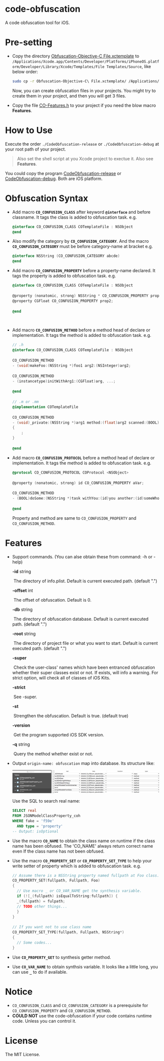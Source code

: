 # code-obfuscation

A code obfuscation tool for iOS.

# Pre-setting

- Copy the directory [Obfuscation-Objective-C File.xctemplate](Obfuscation-Objective-C%20File.xctemplate) to `/Applications/Xcode.app/Contents/Developer/Platforms/iPhoneOS.platform/Developer/Library/Xcode/Templates/File Templates/Source`, like below order:

  ```sh
  sudo cp -r Obfuscation-Objective-C\ File.xctemplate/ /Applications/Xcode.app/Contents/Developer/Platforms/iPhoneOS.platform/Developer/Library/Xcode/Templates/File\ Templates/Source
  ```

  Now, you can create obfuscation files in your projects. You might try to create them in your project, and then you will get 3 files.

- Copy the file [CO-Features.h](CodeObfuscation/CodeObfuscation/TemplateFiles/CO-Features.h) to your project if you need the blow macro **Features**.

# How to Use

Execute the order `./CodeObfuscation-release` or `./CodeObfuscation-debug` at your root path of your project.

> Also set the shell script at you Xcode project to exectue it. Also see **Features**.

You could copy the program [CodeObfuscation-release](Products/iOS/CodeObfuscation-release) or [CodeObfuscation-debug](Products/iOS/CodeObfuscation-debug). Both are iOS platform.

# Obfuscation Syntax

- Add macro **`CO_CONFUSION_CLASS`** after keyword **`@interface`** and before classname. It tags the class is added to obfuscation task. e.g.

  ```objective-c
  @interface CO_CONFUSION_CLASS COTemplateFile : NSObject
  @end
  ```

- Also modify the category by **`CO_CONFUSION_CATEGORY`**. And the macro **`CO_CONFUSION_CATEGORY`** must be before category-name at bracket e.g.

  ```objective-c
  @interface NSString (CO_CONFUSION_CATEGORY abcde)
  @end
  ```

- Add macro **`CO_CONFUSION_PROPERTY`** before a property-name declared. It tags the property is added to obfuscation task. e.g.

  ```objective-c
  @interface CO_CONFUSION_CLASS COTemplateFile : NSObject

  @property (nonatomic, strong) NSString * CO_CONFUSION_PROPERTY prop1;
  @property CGFloat CO_CONFUSION_PROPERTY prop2;

  @end
  ```

  ​

- Add macro **`CO_CONFUSION_METHOD`** before a method head of declare or implementation. It tags the method is added to obfuscation task. e.g.

  ```objective-c
  // .h
  @interface CO_CONFUSION_CLASS COTemplateFile : NSObject

  CO_CONFUSION_METHOD
  - (void)makeFoo:(NSString *)foo1 arg2:(NSInteger)arg2;

  CO_CONFUSION_METHOD
  - (instancetype)initWithArg1:(CGFloat)arg, ...;

  @end

  // .m or .mm
  @implementation COTemplateFile

  CO_CONFUSION_METHOD
  - (void)_private:(NSString *)arg1 method:(float)arg2 scanned:(BOOL)scanned
  {
      ;
  }

  @end
  ```

- Add macro **`CO_CONFUSION_PROTOCOL`** before a method head of declare or implementation. It tags the method is added to obfuscation task. e.g.

  ```objective-c
  @protocol CO_CONFUSION_PROTOCOL COProtocol <NSObject>

  @property (nonatomic, strong) id CO_CONFUSION_PROPERTY aVar;

  CO_CONFUSION_METHOD
  - (BOOL)doSome:(NSString *)task withYou:(id)you another:(id)someWho;

  @end
  ```

  Property and method are same to `CO_CONFUSION_PROPERTY` and ` CO_CONFUSION_METHOD`.

# Features

- Support commands. (You can alse obtain these from command: -h or -help)

  **-id** string

  ​    	The directory of info.plist. Default is current executed path. (default ".")

  **-offset** int

  ​    	The offset of obfuscation. Default is 0.

  **-db** string

  ​    	The directory of obfuscation database. Default is current executed path. (default ".")

  **-root** string

  ​    	The directory of project file or what you want to start. Default is current executed path. (default ".")

  **-super**

  ​    	Check the user-class' names which have been entranced obfuscation whether their super classes exist or not. If exists, will info a warning. For strict option, will check all of classes of iOS Kits.

  **-strict**

  ​    	See -super.

  **-st**

  ​    	Strengthen the obfuscation. Default is true. (default true)

  **-version**

  ​    	Get the program supported iOS SDK version.

  **-q** string

  ​    	Query the method whether exist or not.

- Output `origin-name: obfuscation` map into database. Its structure like:

  ![database-structure](md.res/database-structure.png)

  Use the SQL to search real name:

  ```sql lite
  SELECT real
  FROM JSONModelClassProperty_coh
  WHERE fake = 'f59e'
  	AND type = 'property'
  -- Output: isOptional
  ```

- Use the macro **`CO_NAME`** to obtain the class name on runtime if the class name has been obfused. The 'CO_NAME' always return correct name even If the class name has not been obfused.

- Use the macro **`CO_PROPERTY_SET`** or **`CO_PROPERTY_SET_TYPE`** to help your write setter of property which is added to obfuscation task. e.g.

  ```objective-c
  // Assume there is a NSString property named fullpath at Foo class.
  CO_PROPERTY_SET(fullpath, Fullpath, Foo)
  {
    // Use macro _ or CO_VAR_NAME get the synthesis variable.
    if (![_(fullpath) isEqualToString:fullpath]) {
  	_(fullpath) = fulpath;
  	// TODO other things... 
    }
  }

  // If you want not to use class name
  CO_PROPERTY_SET_TYPE(fullpath, Fullpath, NSString*)
  {
    // Some codes...
  }
  ```

- Use **`CO_PROPERTY_GET`** to synthesis getter method.

- Use **`CO_VAR_NAME`** to obtain synthsis variable. It looks like a little long, you can use **`_`** to do if available.



# Notice

- `CO_CONFUSION_CLASS` and `CO_CONFUSION_CATEGORY` is a prerequisite for `CO_CONFUSION_PROPERTY` and `CO_CONFUSION_METHOD`.
- **COULD NOT** use the code-obfuscation if your code contains runtime code. Unless you can control it.

# License

The MIT License.
